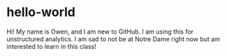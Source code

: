 # hello-world


Hi! My name is Owen, and I am new to GitHub. I am using this for unstructured analytics. I am sad to not be at Notre Dame right now but am interested to learn in this class!
